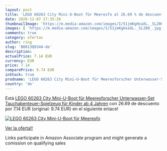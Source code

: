 ```yaml
---
layout: post
title: 'LEGO 60263 City Mini-U-Boot für Meeresfo al 26.69 % de descuento'
date: 2020-12-07 17:35:26
thumbnailImage: 'https://m.media-amazon.com/images/I/51jmKgHxaXL._SL200_.jpg'
images: [ 'https://m.media-amazon.com/images/I/51jmKgHxaXL._SL200_.jpg' ]
comments: true
category: ofertas
author: ring
slug: 'B0813Q9344-de'
description:
actualPrice: 7.14 EUR
currency: EUR
price: 7.14
comparePrice: 9.74 EUR
inStock: true
prodname: 'LEGO 60263 City Mini-U-Boot für Meeresforscher Unterwasser-Set  Tauchabenteuer-Spielzeug für Kinder ab 4 Jahren'
country: 'de'
---
```


Está [LEGO 60263 City Mini-U-Boot für Meeresforscher Unterwasser-Set  Tauchabenteuer-Spielzeug für Kinder ab 4 Jahren](https://www.amazon.de/dp/B0813Q9344/?tag=tolees0ca-21) con 26.69 de descuento por 7.14 EUR (original: 9.74 EUR) en el siguiente enlace!

[![LEGO 60263 City Mini-U-Boot für Meeresfo](https://m.media-amazon.com/images/I/51jmKgHxaXL._SL200_.jpg)](https://www.amazon.de/dp/B0813Q9344/?tag=tolees0ca-21)

[Ver la oferta!!](https://www.amazon.de/dp/B0813Q9344/?tag=tolees0ca-21)

Links participate in Amazon Associate program and might generate a comission on qualifying sales


